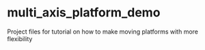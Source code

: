 # multi_axis_platform_demo
Project files for tutorial on how to make moving platforms with more flexibility
